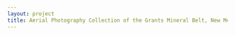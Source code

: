 ```yaml
--- 
layout: project 
title: Aerial Photography Collection of the Grants Mineral Belt, New Mexico, Thomas R. Mann & Associates
---
```



